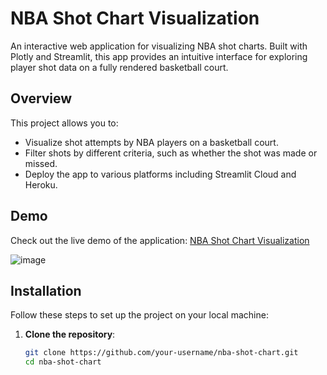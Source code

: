 # NBA Shot Chart Visualization

An interactive web application for visualizing NBA shot charts. Built with Plotly and Streamlit, this app provides an intuitive interface for exploring player shot data on a fully rendered basketball court.

## Overview

This project allows you to:
- Visualize shot attempts by NBA players on a basketball court.
- Filter shots by different criteria, such as whether the shot was made or missed.
- Deploy the app to various platforms including Streamlit Cloud and Heroku.


## Demo

Check out the live demo of the application: [NBA Shot Chart Visualization](https://nba-analysis-visualisation-n8mp61k6ewi.streamlit.app)

![image](https://github.com/user-attachments/assets/40e61b69-f13e-4c80-ac9f-e4d6708f7cd6)



## Installation

Follow these steps to set up the project on your local machine:

1. **Clone the repository**:
   ```bash
   git clone https://github.com/your-username/nba-shot-chart.git
   cd nba-shot-chart
